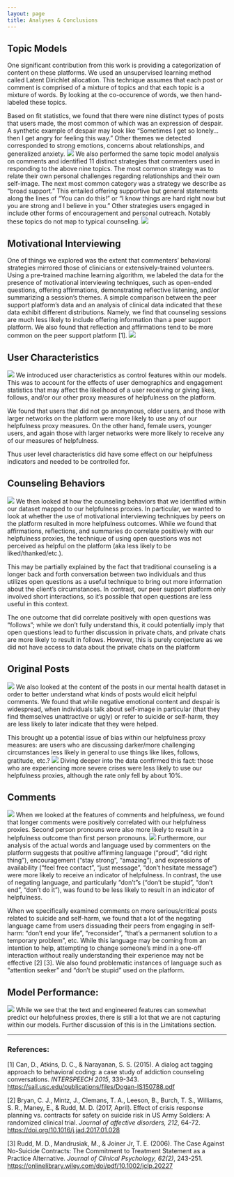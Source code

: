 ```yaml
---
layout: page
title: Analyses & Conclusions
---
```

## Topic Models
One significant contribution from this work is providing a categorization of content on these platforms. We used an unsupervised learning method called Latent Dirichlet allocation. This technique assumes that each post or comment is comprised of a mixture of topics and that each topic is a mixture of words. By looking at the co-occurence of words, we then hand-labeled these topics. 

Based on fit statistics, we found that there were nine distinct types of posts that users made, the most common of which was an expression of despair. A synthetic example of despair may look like “Sometimes I get so lonely…then I get angry for feeling this way.” Other themes we detected corresponded to strong emotions, concerns about relationships, and generalized anxiety.
<img src="{{ site.url }}{{ site.baseurl }}/assets/img/TopicModelQuestion.png">
We also performed the same topic model analysis on comments and identified 11 distinct strategies that commenters used in responding to the above nine topics. The most common strategy was to relate their own personal challenges regarding relationships and their own self-image. The next most common category was a strategy we describe as “broad support.” This entailed offering supportive but general statements along the lines of “You can do this!” or “I know things are hard right now but you are strong and I believe in you.” Other strategies users engaged in include other forms of encouragement and personal outreach. Notably these topics do not map to typical counseling.
<img src="{{ site.url }}{{ site.baseurl }}/assets/img/TopicModelComments.png">


## Motivational Interviewing 
One of things we explored was the extent that commenters’ behavioral strategies mirrored those of clinicians or extensively-trained volunteers. Using a pre-trained machine learning algorithm, we labeled the data for the presence of motivational interviewing techniques, such as open-ended questions, offering affirmations, demonstrating reflective listening, and/or summarizing a session’s themes. A simple comparison between the peer support platform’s data and an analysis of clinical data indicated that these data exhibit different distributions. Namely, we find that counseling sessions are much less likely to include offering information than a peer support platform. We also found that reflection and affirmations tend to be more common on the peer support platform [1]. 
<img src="{{ site.url }}{{ site.baseurl }}/assets/img/MI_distribution.png">


## User Characteristics
<img src="{{ site.url }}{{ site.baseurl }}/assets/img/PostersCommenters.PNG">
We introduced user characteristics as control features within our models. This was to account for the effects of user demographics and engagement statistics that may affect the likelihood of a user receiving or giving likes, follows, and/or our other proxy measures of helpfulness on the platform.

We found that users that did not go anonymous, older users, and those with larger networks on the platform were more likely to use any of our helpfulness proxy measures. On the other hand, female users, younger users, and again those with larger networks were more likely to receive any of our measures of helpfulness.

Thus user level characteristics did have some effect on our helpfulness indicators and needed to be controlled for.


## Counseling Behaviors
<img src="{{ site.url }}{{ site.baseurl }}/assets/img/MITags.png">
We then looked at how the counseling behaviors that we identified within our dataset mapped to our helpfulness proxies. In particular, we wanted to look at whether the use of motivational interviewing techniques by peers on the platform resulted in more helpfulness outcomes. While we found that affirmations, reflections, and summaries do correlate positively with our helpfulness proxies, the technique of using open questions was not perceived as helpful on the platform (aka less likely to be liked/thanked/etc.). 

This may be partially explained by the fact that traditional counseling is a longer back and forth conversation between two individuals and thus utilizes open questions as a useful technique to bring out more information about the client’s circumstances. In contrast, our peer support platform only involved short interactions, so it’s possible that open questions are less useful in this context. 

The one outcome that did correlate positively with open questions was “follows”; while we don’t fully understand this, it could potentially imply that open questions lead to further discussion in private chats, and private chats are more likely to result in follows. However, this is purely conjecture as we did not have access to data about the private chats on the platform


## Original Posts
<img src="{{ site.url }}{{ site.baseurl }}/assets/img/PostWordcloud.png">
We also looked at the content of the posts in our mental health dataset in order to better understand what kinds of posts would elicit helpful comments. We found that while negative emotional content and despair is widespread, when individuals talk about self-image in particular (that they find themselves unattractive or ugly) or refer to suicide or self-harm, they are less likely to later indicate that they were helped.

This brought up a potential issue of bias within our helpfulness proxy measures: are users who are discussing darker/more challenging circumstances less likely in general to use things like likes, follows, gratitude, etc.? 
<img src="{{ site.url }}{{ site.baseurl }}/assets/img/ContentPercentages.png">
Diving deeper into the data confirmed this fact: those who are experiencing more severe crises were less likely to use our helpfulness proxies, although the rate only fell by about 10%.


## Comments 
<img src="{{ site.url }}{{ site.baseurl }}/assets/img/HelpfulNotHelpful.png">
When we looked at the features of comments and helpfulness, we found that longer comments were positively correlated with our helpfulness proxies. Second person pronouns were also more likely to result in a helpfulness outcome than first person pronouns.
<img src="{{ site.url }}{{ site.baseurl }}/assets/img/CommentWordcloud.png">
Furthermore, our analysis of the actual words and language used by commenters on the platform suggests that positive affirming language (“proud”, “did right thing”), encouragement (“stay strong”, “amazing”), and expressions of availability (“feel free contact”, “just message”, “don’t hesitate message”) were more likely to receive an indicator of helpfulness. In contrast, the use of negating language, and particularly “don’t”s (“don’t be stupid”, “don’t end”, “don’t do it”), was found to be less likely to result in an indicator of helpfulness.

When we specifically examined comments on more serious/critical posts related to suicide and self-harm, we found that a lot of the negating language came from users dissuading their peers from engaging in self-harm: “don’t end your life”, “reconsider”, “that’s a permanent solution to a temporary problem”, etc. While this language may be coming from an intention to help, attempting to change someone’s mind in a one-off interaction without really understanding their experience may not be effective [2] [3]. We also found problematic instances of language such as “attention seeker” and “don’t be stupid” used on the platform.


## Model Performance:
<img src="{{ site.url }}{{ site.baseurl }}/assets/img/ModelPerformance.PNG">
While we see that the text and engineered features can somewhat predict our helpfulness proxies, there is still a lot that we are not capturing within our models. Further discussion of this is in the Limitations section.

-------------------
### References:

[1] Can, D., Atkins, D. C., & Narayanan, S. S. (2015). A dialog act tagging approach to behavioral coding: a case study of addiction counseling conversations. *INTERSPEECH 2015*, 339-343. https://sail.usc.edu/publications/files/Dogan-IS150788.pdf

[2] Bryan, C. J., Mintz, J., Clemans, T. A., Leeson, B., Burch, T. S., Williams, S. R., Maney, E., & Rudd, M. D. (2017, April). Effect of crisis response planning vs. contracts for safety on suicide risk in US Army Soldiers: A randomized clinical trial. *Journal of affective disorders, 212*, 64-72. https://doi.org/10.1016/j.jad.2017.01.028

[3] Rudd, M. D., Mandrusiak, M., & Joiner Jr, T. E. (2006). The Case Against No-Suicide Contracts: The Commitment to Treatment Statement as a Practice Alternative. *Journal of Clinical Psychology, 62(2)*, 243-251.
https://onlinelibrary.wiley.com/doi/pdf/10.1002/jclp.20227

